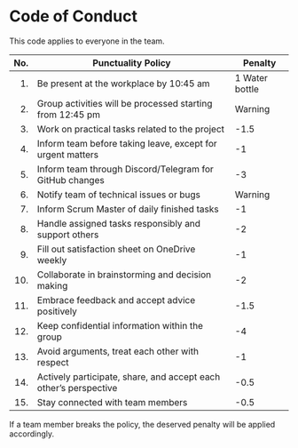 # Code of Conduct

This code applies to everyone in the team.

| No. | Punctuality Policy                     | Penalty  |
|----:|----------------------------------------|----------|
| 1.  | Be present at the workplace by 10:45 am | 1 Water bottle |
| 2.  | Group activities will be processed starting from 12:45 pm | Warning  |
| 3.  | Work on practical tasks related to the project | -1.5  |
| 4.  | Inform team before taking leave, except for urgent matters | -1  |
| 5.  | Inform team through Discord/Telegram for GitHub changes | -3  |
| 6.  | Notify team of technical issues or bugs  | Warning  |
| 7.  | Inform Scrum Master of daily finished tasks | -1  |
| 8.  | Handle assigned tasks responsibly and support others | -2  |
| 9.  | Fill out satisfaction sheet on OneDrive weekly | -1  |
| 10. | Collaborate in brainstorming and decision making | -2  |
| 11. | Embrace feedback and accept advice positively | -1.5  |
| 12. | Keep confidential information within the group | -4  |
| 13. | Avoid arguments, treat each other with respect | -1  |
| 14. | Actively participate, share, and accept each other’s perspective | -0.5  |
| 15. | Stay connected with team members | -0.5  |

If a team member breaks the policy, the deserved penalty will be applied accordingly.
